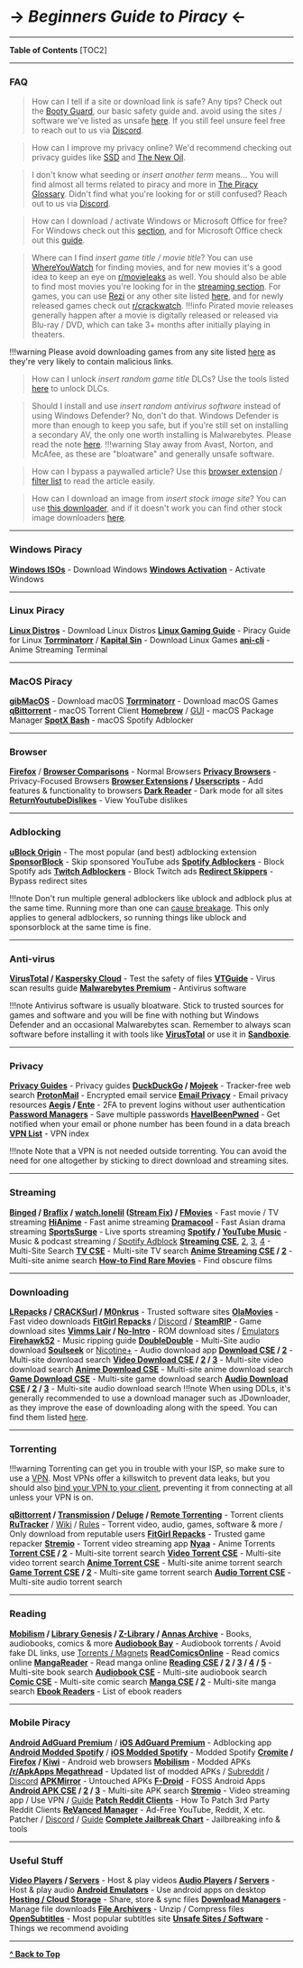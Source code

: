# -> ***Beginners Guide to Piracy*** <-

***
**Table of Contents**
[TOC2]

***

### FAQ

> How can I tell if a site or download link is safe? Any tips? 
Check out the [Booty Guard](https://rentry.org/bootyguard), our basic safety guide and. avoid using the sites / software we've listed as unsafe [here](https://fmhy.net/unsafesites). If you still feel unsure feel free to reach out to us via [Discord](https://discord.gg/5W9QJKuPkD).

> How can I improve my privacy online? 
We'd recommend checking out privacy guides like [SSD](https://ssd.eff.org/) and [The New Oil](https://thenewoil.org/).

> I don't know what seeding or *insert another term* means...
You will find almost all terms related to piracy and more in [The Piracy Glossary](https://rentry.org/the-piracy-glossary). Didn't find what you're looking for or still confused? Reach out to us via [Discord](https://discord.gg/5W9QJKuPkD).

> How can I download / activate Windows or Microsoft Office for free?
For Windows check out this [section](#windows-piracy), and for Microsoft Office check out this [guide](https://gravesoft.dev/download_windows_office/office_c2r_links/).

> Where can I find *insert game title / movie title*?
You can use [WhereYouWatch](https://whereyouwatch.com) for finding movies, and for new movies it's a good idea to keep an eye on [r/movieleaks](https://reddit.com/r/movieleaks) as well. You should also be able to find most movies you're looking for in the [streaming section](#streaming). For games, you can use [Rezi](https://rezi.one) or any other site listed [here](https://fmhy.net/gamingpiracyguide#download-games), and for newly released games check out [r/crackwatch](https://reddit.com/r/crackwatch).
!!!info Pirated movie releases generally happen after a movie is digitally released or released via Blu-ray / DVD, which can take 3+ months after initially playing in theaters.

!!!warning Please avoid downloading games from any site listed [here](https://fmhy.net/unsafesites) as they're very likely to contain malicious links.

> How can I unlock *insert random game title* DLCs?
Use the tools listed [here](https://fmhy.net/gamingpiracyguide#steam-epic) to unlock DLCs.

> Should I install and use *insert random antivirus software* instead of using Windows Defender?
No, don't do that. Windows Defender is more than enough to keep you safe, but if you're still set on installing a secondary AV, the only one worth installing is Malwarebytes. Please read the note [here](#anti-virus). 
!!!warning Stay away from Avast, Norton, and McAfee, as these are "bloatware" and generally unsafe software.

 > How can I bypass a paywalled article?
Use this [browser extension](https://github.com/bpc-clone/bpc_updates/releases) / [filter list](https://github.com/bpc-clone/bypass-paywalls-clean-filters) to read the article easily.

> How can I download an image from *insert stock image site*?
 You can use [this downloader](https://downloader.la/), and if it doesn't work you can find other stock image downloaders [here](https://fmhy.net/img-tools#stock-photos).

***

### Windows Piracy 

**[Windows ISOs](https://www.reddit.com/r/FREEMEDIAHECKYEAH/wiki/system-tools#wiki_.25BA_windows_isos)** - Download Windows
**[Windows Activation](https://www.reddit.com/r/FREEMEDIAHECKYEAH/wiki/system-tools#wiki_.25B7_windows_activation)** - Activate Windows 

***

### Linux Piracy

**[Linux Distros](https://www.reddit.com/r/FREEMEDIAHECKYEAH/wiki/linux#wiki_.25BA_linux_distros)** - Download Linux Distros 
**[Linux Gaming Guide](https://github.com/rimsiw/linux-gaming-omg)** - Piracy Guide for Linux 
**[Torrminatorr](https://forum.torrminatorr.com/)** / **[Kapital Sin](https://kapitalsin.com/)** - Download Linux Games
**[ani-cli](https://github.com/pystardust/ani-cli)** - Anime Streaming Terminal

***

### MacOS Piracy

**[gibMacOS](https://github.com/corpnewt/gibMacOS)** - Download macOS
**[Torrminatorr](https://forum.torrminatorr.com/)** - Download macOS Games
**[qBittorrent](https://www.qbittorrent.org/)** - macOS Torrent Client
**[Homebrew](https://brew.sh/)** / [GUI](https://corkmac.app/) - macOS Package Manager
**[SpotX Bash](https://github.com/jetfir3/SpotX-Bash)** - macOS Spotify Adblocker

***

### Browser

**[Firefox](https://www.mozilla.org/en-US/firefox/new/)** / **[Browser Comparisons](https://avoidthehack.com/util/browser-comparison)** - Normal Browsers
**[Privacy Browsers](https://www.reddit.com/r/FREEMEDIAHECKYEAH/wiki/adblock-vpn-privacy#wiki_.25BA_web_privacy)** - Privacy-Focused Browsers
**[Browser Extensions](https://www.reddit.com/r/FREEMEDIAHECKYEAH/wiki/internet-tools#wiki_.25B7_browser_extensions) / [Userscripts](https://www.reddit.com/r/FREEMEDIAHECKYEAH/wiki/internet-tools#wiki_.25B7_userscripts)** - Add features & functionality to browsers
**[Dark Reader](https://darkreader.org/)** - Dark mode for all sites
**[ReturnYoutubeDislikes](https://returnyoutubedislike.com/)** - View YouTube dislikes

***

### Adblocking

**[uBlock Origin](https://github.com/gorhill/uBlock#installation)** - The most popular (and best) adblocking extension
**[SponsorBlock](https://sponsor.ajay.app/)** - Skip sponsored YouTube ads
**[Spotify Adblockers](https://www.reddit.com/r/FREEMEDIAHECKYEAH/wiki/audio#wiki_.25B7_spotify_adblockers)** - Block Spotify ads
**[Twitch Adblockers](https://fmhy.net/social-media-tools#twitch-adblockers)** - Block Twitch ads
**[Redirect Skippers](https://www.reddit.com/r/FREEMEDIAHECKYEAH/wiki/adblock-vpn-privacy#wiki_.25B7_redirect_bypass)** - Bypass redirect sites

!!!note Don't run multiple general adblockers like ublock and adblock plus at the same time. Running more than one can [cause breakage](https://twitter.com/gorhill/status/1033706103782170625). This only applies to general adblockers, so running things like ublock and sponsorblock at the same time is fine.

***

### Anti-virus

**[VirusTotal](https://www.virustotal.com) / [Kaspersky Cloud](https://opentip.kaspersky.com/)** - Test the safety of files
**[VTGuide](https://rentry.co/VTGuide)** - Virus scan results guide
**[Malwarebytes Premium](https://rentry.co/FMHYBase64#malwarebytes-prem)** - Antivirus software

!!!note Antivirus software is usually bloatware. Stick to trusted sources for games and software and you will be fine with nothing but Windows Defender and an occasional Malwarebytes scan. Remember to always scan software before installing it with tools like **[VirusTotal](https://www.virustotal.com/)** or use it in **[Sandboxie](https://rentry.co/sandboxie-guide)**.

***

### Privacy

**[Privacy Guides](https://www.privacyguides.org/)** - Privacy guides 
**[DuckDuckGo](https://duckduckgo.com/) / [Mojeek](https://www.mojeek.com/)** - Tracker-free web search
**[ProtonMail](https://proton.me/mail)** - Encrypted email service
**[Email Privacy](https://www.reddit.com/r/FREEMEDIAHECKYEAH/wiki/adblock-vpn-privacy#wiki_.25B7_email_privacy)** - Email privacy resources
**[Aegis](https://getaegis.app/) / [Ente](https://github.com/ente-io/auth/)** - 2FA to prevent logins without user authentication
**[Password Managers](https://www.reddit.com/r/FREEMEDIAHECKYEAH/wiki/internet-tools#wiki_.25B7_password_managers)** - Save multiple passwords
**[HaveIBeenPwned](https://haveibeenpwned.com/)** - Get notified when your email or phone number has been found in a data breach
**[VPN List](https://www.reddit.com/r/FREEMEDIAHECKYEAH/wiki/adblock-vpn-privacy#wiki_.25BA_vpn)** - VPN index

!!!note Note that a VPN is not needed outside torrenting. You can avoid the need for one altogether by sticking to direct download and streaming sites.

***

### Streaming

**[Binged](https://binged.live/) / [Braflix](https://www.braflix.app/) / [watch.lonelil](https://watch.lonelil.ru/) ([Stream Fix](https://pastebin.com/5JMNLriy)) / [FMovies](https://fmoviesz.to/)** - Fast movie / TV streaming
**[HiAnime](https://hianime.to/)** - Fast anime streaming
**[Dramacool](https://dramacool.cy/)** - Fast Asian drama streaming
**[SportsSurge](https://sportsurge.net/)** - Live sports streaming
**[Spotify](https://spotify.com/) / [YouTube Music](https://music.youtube.com/)** - Music & podcast streaming / [Spotify Adblock](https://github.com/amd64fox/SpotX)
**[Streaming CSE](https://cse.google.com/cse?cx=006516753008110874046:cfdhwy9o57g##gsc.tab=0)**, [2](https://cse.google.com/cse?cx=006516753008110874046:o0mf6t-ugea##gsc.tab=0), [3](https://cse.google.com/cse?cx=98916addbaef8b4b6), [4](https://cse.google.com/cse?cx=0199ade0b25835f2e) - Multi-Site Search
**[TV CSE](https://cse.google.com/cse?cx=006516753008110874046:hrhinud6efg)** - Multi-site TV search
**[Anime Streaming CSE](https://cse.google.com/cse?cx=006516753008110874046:vzcl7wcfhei) / [2](https://cse.google.com/cse?cx=006516753008110874046:mrfarx7-dxu)** - Multi-site anime search
**[How-to Find Rare Movies](https://www.reddit.com/r/FREEMEDIAHECKYEAH/wiki/find-rare-movies)** - Find obscure films

***

### Downloading

**[LRepacks](https://lrepacks.net/) / [CRACKSurl](https://cracksurl.com/) / [M0nkrus](https://w14.monkrus.ws/)** - Trusted software sites
**[OlaMovies](https://olamovies.icu/)** - Fast video downloads
**[FitGirl Repacks](https://fitgirl-repacks.site/)** / [Discord](https://discord.gg/Up3YARe4RW) / **[SteamRIP](https://steamrip.com/)** - Game download sites
**[Vimms Lair](https://vimm.net/) / [No-Intro](https://rentry.co/FMHYBase64#no-intro)** - ROM download sites / [Emulators](https://emulation.gametechwiki.com/)
**[Firehawk52](https://rentry.org/firehawk52)** - Music ripping guide
**[DoubleDouble](https://doubledouble.top/)** - Multi-Site audio download
**[Soulseek](https://slsknet.org/)** or [Nicotine+](https://nicotine-plus.org/) - Audio download app
**[Download CSE](https://cse.google.com/cse?cx=006516753008110874046:1ugcdt3vo7z) / [2](https://cse.google.com/cse?cx=006516753008110874046:reodoskmj7h)** - Multi-site download search
**[Video Download CSE](https://cse.google.com/cse?cx=006516753008110874046:wevn3lkn9rr#gsc.tab=0) / [2](https://cse.google.com/cse?cx=89f2dfcea452fc451) / [3](https://cse.google.com/cse?cx=aab218d0aa53e3578#gsc.tab=0)** - Multi-site video download search
**[Anime Download CSE](https://cse.google.com/cse?cx=006516753008110874046:osnah6w0yw8)** - Multi-site anime download search
**[Game Download CSE](https://www.reddit.com/r/FREEMEDIAHECKYEAH/wiki/storage#wiki_game_download_cse)** - Multi-site game download search
**[Audio Download CSE](https://cse.google.com/cse?cx=006516753008110874046:ibmyuhh72io) / [2](https://cse.google.com/cse?cx=006516753008110874046:ohobg3wvr_w) / [3](https://cse.google.com/cse?cx=aab218d0aa53e3578)** - Multi-site audio download search
!!!note When using DDLs, it's generally recommended to use a download manager such as JDownloader, as they improve the ease of downloading along with the speed. You can find them listed [here](https://fmhy.net/file-tools#download-managers).
***

### Torrenting

!!!warning Torrenting can get you in trouble with your ISP, so make sure to use a [VPN](https://www.reddit.com/r/FREEMEDIAHECKYEAH/wiki/adblock-vpn-privacy#wiki_.25BA_vpn). Most VPNs offer a killswitch to prevent data leaks, but you should also [bind your VPN to your client](https://redd.it/ssy8vv), preventing it from connecting at all unless your VPN is on.

**[qBittorrent](https://www.qbittorrent.org/) / [Transmission](https://transmissionbt.com/) / [Deluge](https://www.deluge-torrent.org/) / [Remote Torrenting](https://www.reddit.com/r/FREEMEDIAHECKYEAH/wiki/torrent#wiki_.25B7_remote_torrenting)** - Torrent clients
**[RuTracker](https://rutracker.org/)** / [Wiki](http://rutracker.wiki/) / [Rules](https://rutracker.org/forum/viewtopic.php?t=1045) - Torrent video, audio, games, software & more / Only download from reputable users
**[FitGirl Repacks](https://fitgirl-repacks.site/)** - Trusted game repacker
**[Stremio](https://www.stremio.com/)** - Torrent video streaming app
**[Nyaa](https://nyaa.si/)** - Anime Torrents
**[Torrent CSE](https://cse.google.com/cse?cx=006516753008110874046:0led5tukccj) / [2](https://cse.google.com/cse?cx=006516753008110874046:kh3piqxus6n)** - Multi-site torrent search
**[Video Torrent CSE](https://cse.google.com/cse?cx=006516753008110874046:gaoebxgop7j)** - Multi-site video torrent search
**[Anime Torrent CSE](https://cse.google.com/cse?cx=006516753008110874046:lamzt6ls4iz)** - Multi-site anime torrent search
**[Game Torrent CSE](https://cse.google.com/cse?cx=006516753008110874046:pobnsujblyx) / [2](https://idleendeavor.github.io/gamesearch/)** - Multi-site game torrent search
**[Audio Torrent CSE](https://cse.google.com/cse?cx=006516753008110874046:v75cyb4ci55)** - Multi-site audio torrent search

***

### Reading

**[Mobilism](https://forum.mobilism.org) / [Library Genesis](https://libgen.rs/) / [Z-Library](https://singlelogin.re/) / [Annas Archive](https://annas-archive.org/)** - Books, audiobooks, comics & more
**[Audiobook Bay](https://audiobookbay.is/)** - Audiobook torrents / Avoid fake DL links, use [Torrents / Magnets](https://i.ibb.co/8sV2061/0fa8159b11bb.png)
**[ReadComicsOnline](https://readcomiconline.li/)** - Read comics online
**[MangaReader](https://mangareader.to/)** - Read manga online
**[Reading CSE](https://cse.google.com/cse?cx=006516753008110874046:s9ddesylrm8) / [2](https://cse.google.com/cse?cx=006516753008110874046:rc855wetniu) / [3](https://cse.google.com/cse?cx=e9657e69c76480cb8) / [4](https://cse.google.com/cse?cx=c46414ccb6a943e39) / [5](https://ravebooksearch.com/)** - Multi-site book search
**[Audiobook CSE](https://cse.google.com/cse?cx=006516753008110874046:cwbbza56vhd)** - Multi-site audiobook search
**[Comic CSE](https://cse.google.com/cse?cx=006516753008110874046:p4hgytyrohg)** - Multi-site comic search
**[Manga CSE](https://cse.google.com/cse?cx=006516753008110874046:4im0fkhej3z) / [2](https://cse.google.com/cse?cx=006516753008110874046:a5mavctjnsc#gsc.tab=0)** - Multi-site manga search
**[Ebook Readers](https://www.reddit.com/r/FREEMEDIAHECKYEAH/wiki/reading#wiki_.25BA_ebook_readers)** - List of ebook readers

***

### Mobile Piracy

**[Android AdGuard Premium](https://rentry.co/FMHYBase64#adguard-premium)** / **[iOS AdGuard Premium](https://rentry.co/FMHYBase64#adguard-pro-ios)** - Adblocking app
**[Android Modded Spotify](https://rentry.co/FMHYBase64#modded-spotify-apk)** / **[iOS Modded Spotify](https://rentry.co/FMHYBase64#spotify)** - Modded Spotify
**[Cromite](https://github.com/uazo/cromite) / [Firefox](https://www.mozilla.org/en-US/firefox/browsers/mobile/android/) / [Kiwi](https://play.google.com/store/apps/details?id=com.kiwibrowser.browser&hl=en_US&gl=US)** - Android web browsers
**[Mobilism](https://forum.mobilism.org/viewforum.php?f=398)** - Modded APKs
**[/r/ApkApps Megathread](https://apksapps.notion.site/apksapps/096ef38f452342ba99b4e1509a449729?v=9970360b443643789c333bd2c7180009)** - Updated list of modded APKs / [Subreddit](https://www.reddit.com/r/ApksApps) / [Discord](https://discord.gg/Kr5EWKZU5Y)
**[APKMirror](https://www.apkmirror.com/)** - Untouched APKs
**[F-Droid](https://f-droid.org/)** - FOSS Android Apps
**[Android APK CSE](https://cse.google.com/cse?cx=e0d1769ccf74236e8) / [2](https://cse.google.com/cse?cx=73948689c2c206528) / [3](https://cse.google.com/cse?cx=a805854b6a196d6a6)** - Multi-site APK search
**[Stremio](https://www.stremio.com/)** - Video streaming app / Use VPN / [Guide](https://rentry.co/privatestremio)
**[Patch Reddit Clients](https://docs.google.com/document/u/0/d/1wHvqQwCYdJrQg4BKlGIVDLksPN0KpOnJWniT6PbZSrI/mobilebasic)** - How To Patch 3rd Party Reddit Clients
**[ReVanced Manager](https://github.com/revanced/revanced-manager)** - Ad-Free YouTube, Reddit, X etc. Patcher / [Discord](https://discord.com/invite/rF2YcEjcrT) / [Guide](https://redd.it/xlcny9) 
**[Complete Jailbreak Chart](https://ios.cfw.guide/)** - Jailbreaking info & tools

***

### Useful Stuff

**[Video Players](https://fmhy.net/video-tools#video-players) / [Servers](https://fmhy.net/video-tools#media-servers)** - Host & play videos
**[Audio Players](https://fmhy.net/audiopiracyguide#audio-players) / [Servers](https://fmhy.net/audiopiracyguide#audio-servers)** - Host & play audio
**[Android Emulators](https://fmhy.net/android-iosguide#android-emulators)** - Use android apps on desktop
**[Hosting / Cloud Storage](https://fmhy.net/file-tools#file-hosts)** - Share, store & sync files
**[Download Managers](https://fmhy.net/file-tools#download-managers)** - Manage file downloads
**[File Archivers](https://fmhy.net/file-tools#file-archivers)** - Unzip / Compress files
**[OpenSubtitles](https://opensubtitles.org/)** - Most popular subtitles site
**[Unsafe Sites / Software](https://redd.it/10bh0h9)** - Things we recommend avoiding

***

**[^ Back to Top](#beginners-guide-to-piracy)**
